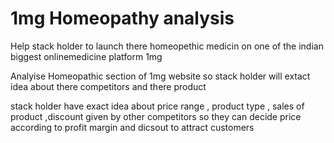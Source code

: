 # 1mg Homeopathy analysis
Help stack holder to launch there homeopethic medicin on one of the indian biggest onlinemedicine platform 1mg

Analyise Homeopathic section of 1mg website so stack holder will extact idea about there competitors and there product 

stack holder have exact idea about price range , product type , sales of product ,discount given by other competitors so they can decide price according to profit margin and dicsout to attract customers 
